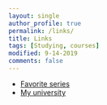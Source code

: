 ```yaml
---
layout: single
author_profile: true
permalink: /links/
title: Links
tags: [Studying, courses]
modified: 9-14-2019
comments: false
---
```



* [Favorite series](https://dark.netflix.io/en)
* [My university](http://www.iust.ac.ir/)

